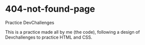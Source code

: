# 404-not-found-page
Practice DevChallenges

This is a practice made all by me (the code), following a design of Devchallenges to practice HTML and CSS.
